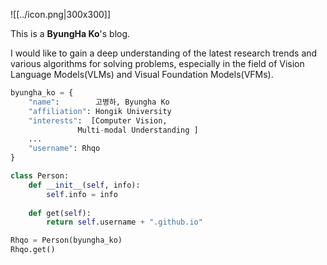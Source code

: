 ![[../icon.png|300x300]]

This is a **ByungHa Ko**'s blog.

I would like to gain a deep understanding of the latest research trends and various algorithms for solving problems, especially in the field of Vision Language Models(VLMs) and Visual Foundation Models(VFMs).

```python
byungha_ko = {
	"name":        고병하, Byungha Ko
	"affiliation": Hongik University
	"interests":  [Computer Vision, 
		       Multi-modal Understanding ]
	...
	"username": Rhqo
}

class Person:
	def __init__(self, info): 
		self.info = info
		 
	def get(self): 
		return self.username + ".github.io"

Rhqo = Person(byungha_ko)
Rhqo.get()
```
